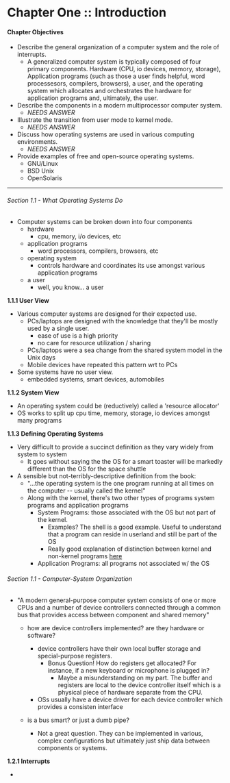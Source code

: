# Chapter One :: Introduction
#### Chapter Objectives
  - Describe the general organization of a computer system and the role of interrupts.
    - A generalized computer system is typically composed of four primary components. Hardware (CPU, io devices, memory, storage), Application programs (such as those a user finds helpful, word processesors, compilers, browsers), a user, and the operating system which allocates and orchestrates the hardware for application programs and, ultimately, the user.
  - Describe the components in a modern multiprocessor computer system.
    - *NEEDS ANSWER*
  - Illustrate the transition from user mode to kernel mode.
    - *NEEDS ANSWER*
  - Discuss how operating systems are used in various computing environments.
    - *NEEDS ANSWER*
  - Provide examples of free and open-source operating systems.
    - GNU/Linux
    - BSD Unix
    - OpenSolaris

---

###### Section 1.1 - What Operating Systems Do

  - Computer systems can be broken down into four components
    - hardware
      - cpu, memory, i/o devices, etc
    - application programs
      - word processors, compilers, browsers, etc
    - operating system
      - controls hardware and coordinates its use amongst various application programs
    - a user
      - well, you know... a user

  **1.1.1 User View**

  - Various computer systems are designed for their expected use.
    - PCs/laptops are designed with the knowledge that they'll be mostly used by a single user.
      - ease of use is a high priority
      - no care for resource utilization / sharing
    - PCs/laptops were a sea change from the shared system model in the Unix days
    - Mobile devices have repeated this pattern wrt to PCs
  - Some systems have no user view.
    - embedded systems, smart devices, automobiles

  **1.1.2 System View**

  - An operating system could be (reductively) called a 'resource allocator'
  - OS works to split up cpu time, memory, storage, io devices amongst many programs

  **1.1.3 Defining Operating Systems**

  - Very difficult to provide a succinct definition as they vary widely from system to system
    - It goes without saying the the OS for a smart toaster will be markedly different than the OS for the space shuttle
  - A sensible but not-terribly-descriptive definition from the book:
    - "...the operating system is the one program running at all times on the computer -- usually called the kernel"
    - Along with the kernel, there's two other types of programs system programs and application programs
      - System Programs: those associated with the OS but not part of the kernel.
        - Examples? The shell is a good example. Useful to understand that a program can reside in userland and still be part of the OS
        - Really good explanation of distinction between kernel and non-kernel programs [here](https://web.archive.org/web/20161008033553/https://superuser.com/questions/329442/what-is-there-in-an-operating-system-other-than-the-kernel/329479#329479)
      - Application Programs: all programs not associated w/ the OS

###### Section 1.1 - Computer-System Organization

  - "A modern general-purpose computer system consists of one or more CPUs and a number of device controllers connected through a common bus that provides access between component and shared memory"
    - how are device controllers implemented? are they hardware or software?
      - device controllers have their own local buffer storage and special-purpose registers.
        - Bonus Question! How do registers get allocated? For instance, if a new keyboard or microphone is plugged in?
          - Maybe a misunderstanding on my part. The buffer and registers are local to the device controller itself which is a physical piece of hardware separate from the CPU.
      - OSs usually have a device driver for each device controller which provides a consisten interface

    - is a bus smart? or just a dumb pipe?
      - Not a great question. They can be implemented in various, complex configurations but ultimately just ship data between components or systems.

  **1.2.1 Interrupts**

  - 